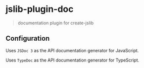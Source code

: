 # jslib-plugin-doc

> documentation plugin for create-jslib

## Configuration

Uses `JSDoc 3` as the API documentation generator for JavaScript.

Uses `TypeDoc` as the API documentation generator for TypeScript.